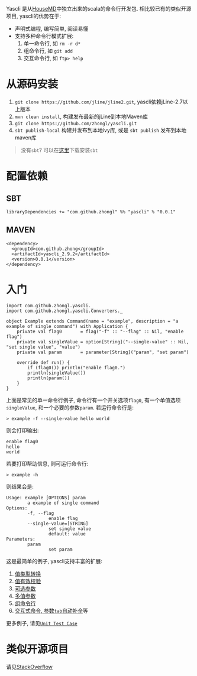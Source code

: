Yascli 是从[HouseMD](http://github.com/zhongl/housemd)中独立出来的scala的命令行开发包.
相比较已有的类似开源项目, yascli的优势在于:

- 声明式编程, 编写简单, 阅读易懂
- 支持多种命令行模式扩展:
    1. 单一命令行, 如 `rm -r d*`
    1. 组命令行, 如 `git add`
    1. 交互命令行, 如 `ftp> help`

# 从源码安装

1. `git clone https://github.com/jline/jline2.git`, yascli依赖jLine-2.7以上版本
1. `mvn clean install`, 构建发布最新的jLine到本地Maven库
1. `git clone https://github.com/zhongl/yascli.git`
1. `sbt publish-local` 构建并发布到本地ivy库, 或是 `sbt publish` 发布到本地maven库

> 没有`sbt`? 可以在[这里](http://www.scala-sbt.org/download.html)下载安装`sbt`

# 配置依赖

## SBT

`libraryDependencies += "com.github.zhongl" %% "yascli" % "0.0.1"`

## MAVEN

    <dependency>
      <groupId>com.github.zhong</groupId>
      <artifactId>yascli_2.9.2</artifactId>
      <version>0.0.1</version>
    </dependency>

# 入门

    import com.github.zhongl.yascli._
    import com.github.zhongl.yascli.Converters._

    object Example extends Command(name = "example", description = "a example of single command") with Application {
        private val flag0       = flag("-f" :: "--flag" :: Nil, "enable flag")
        private val singleValue = option[String]("--single-value" :: Nil, "set single value", "value")
        private val param       = parameter[String]("param", "set param")

        override def run() {
            if (flag0()) println("enable flag0.")
            println(singleValue())
            println(param())
        }
    }

上面是常见的单一命令行例子, 命令行有一个开关选项`flag0`, 有一个单值选项`singleValue`, 和一个必要的参数`param`. 若运行命令行是:

    > example -f --single-value hello world

则会打印输出:

    enable flag0
    hello
    world

若要打印帮助信息, 则可运行命令行:

    > example -h

则结果会是:

    Usage: example [OPTIONS] param
            a example of single command
    Options:
            -f, --flag
                    enable flag
            --single-value=[STRING]
                    set single value
                    default: value
    Parameters:
            param
                    set param

这是最简单的例子, yascli支持丰富的扩展:

1. [值类型转换](https://github.com/zhongl/yascli/blob/master/src/test/scala/com/github/zhongl/yascli/CommandSpec.scala)
1. [值有效校验](https://github.com/zhongl/yascli/blob/master/src/test/scala/com/github/zhongl/yascli/CommandSpec.scala)
1. [可选参数](https://github.com/zhongl/yascli/blob/master/src/test/scala/com/github/zhongl/yascli/CommandSpec.scala)
1. [多值参数](https://github.com/zhongl/yascli/blob/master/src/test/scala/com/github/zhongl/yascli/CommandSpec.scala)
1. [组命令行](https://github.com/zhongl/yascli/blob/master/src/test/scala/com/github/zhongl/yascli/SuiteSpec.scala)
1. [交互式命令, 参数`tab`自动补全](https://github.com/zhongl/yascli/blob/master/src/test/scala/com/github/zhongl/yascli/ShellSpec.scala)等

更多例子, 请见[`Unit Test Case`](https://github.com/zhongl/yascli/tree/master/src/test/scala/com/github/zhongl/yascli)

# 类似开源项目

请见[StackOverflow](http://stackoverflow.com/questions/2315912/scala-best-way-to-parse-command-line-parameters-cli)

